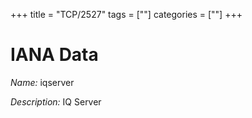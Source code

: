 +++
title = "TCP/2527"
tags = [""]
categories = [""]
+++

# IANA Data

_Name:_ iqserver

_Description:_ IQ Server


